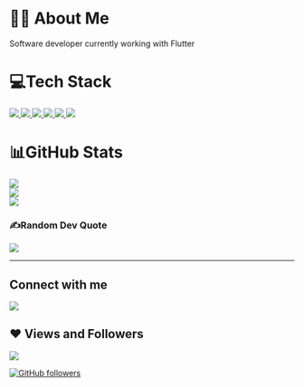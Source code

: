 # 🙋‍♂️ About Me 
Software developer currently working with Flutter


# 💻Tech Stack

<p align="left"> 
    <a href="https://www.flutter.dev" target="_blank"> <img src="https://img.icons8.com/fluency/48/undefined/flutter.png"/> </a> 
    <a href="https://dart.dev" target="_blank"> <img src="https://img.icons8.com/color/48/undefined/dart.png"/> </a>
     <a href="https://firebase.google.com/" target="_blank"> <img src="https://img.icons8.com/color/48/000000/firebase.png"/> </a> 
    <a href="https://developer.mozilla.org/en-US/docs/Web/JavaScript" target="_blank"> <img src="https://img.icons8.com/color/48/000000/javascript.png"/> </a> 
    <a href="https://git-scm.com/" target="_blank"> <img src="https://img.icons8.com/color/48/000000/git.png"/> </a>
    <a href="https://www.figma.com" target="_blank"> <img src="https://img.icons8.com/doodle/48/undefined/figma.png"/> </a>
</p>



# 📊GitHub Stats 
![](https://github-readme-stats.vercel.app/api?username=StevenChege&theme=highcontrast&hide_border=false&include_all_commits=false&count_private=false)<br/>
![](https://github-readme-streak-stats.herokuapp.com/?user=StevenChege&theme=highcontrast&hide_border=false)<br/>
![](https://github-readme-stats.vercel.app/api/top-langs/?username=StevenChege&theme=highcontrast&hide_border=false&include_all_commits=false&count_private=false&layout=compact)

### ✍️Random Dev Quote
![](https://quotes-github-readme.vercel.app/api?type=horizontal&theme=tokyonight)

---

## Connect with me
<p align="left">

<a href = "https://twitter.com/hynes_steve"><img src="https://img.icons8.com/fluent/48/000000/twitter.png"/></a>

</p>

## ❤ Views and Followers

![](https://profile-counter.glitch.me/StevenChege/count.svg)


[![GitHub followers](https://img.shields.io/github/followers/StevenChege?style=social)](https://github.com/StevenChege)
  

